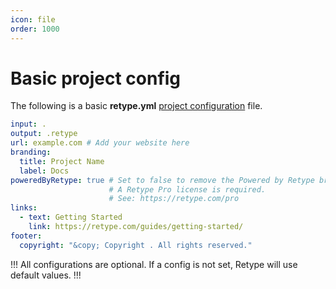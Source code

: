 ```yaml
---
icon: file
order: 1000
---
```

# Basic project config

The following is a basic **retype.yml** [project configuration](/configuration/project.md) file.

```yml retype.yml
input: .
output: .retype
url: example.com # Add your website here
branding:
  title: Project Name
  label: Docs
poweredByRetype: true # Set to false to remove the Powered by Retype branding.
                      # A Retype Pro license is required.
                      # See: https://retype.com/pro
links:
  - text: Getting Started
    link: https://retype.com/guides/getting-started/
footer:
  copyright: "&copy; Copyright . All rights reserved."
```

!!!
All configurations are optional. If a config is not set, Retype will use default values.
!!!